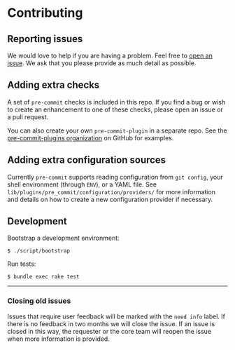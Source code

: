 # Contributing

## Reporting issues

We would love to help if you are having a problem. Feel free to [open an
issue](https://github.com/jish/pre-commit/issues). We ask that you please
provide as much detail as possible.

## Adding extra checks

A set of `pre-commit` checks is included in this repo. If you find a bug or
wish to create an enhancement to one of these checks, please open an issue or a
pull request.

You can also create your own `pre-commit-plugin` in a separate repo. See the
[pre-commit-plugins organization](https://github.com/pre-commit-plugins) on
GitHub for examples.

## Adding extra configuration sources

Currently `pre-commit` supports reading configuration from `git config`, your
shell environment (through `ENV`), or a YAML file. See
`lib/plugins/pre_commit/configuration/providers/` for more information and
details on how to create a new configuration provider if necessary.

## Development

Bootstrap a development environment:

    $ ./script/bootstrap

Run tests:

    $ bundle exec rake test

---

### Closing old issues

Issues that require user feedback will be marked with the `need info`
label. If there is no feedback in two months we will close the issue. If an
issue is closed in this way, the requester or the core team will reopen the
issue when more information is provided.
